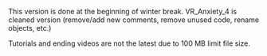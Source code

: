 This version is done at the beginning of winter break. VR_Anxiety_4 is cleaned version (remove/add new comments, remove unused code, rename objects, etc.)

Tutorials and ending videos are not the latest due to 100 MB limit file size.
